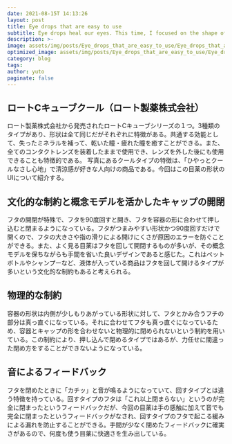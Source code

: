 ```yaml
---
date: 2021-08-15T 14:13:26
layout: post
title: Eye drops that are easy to use
subtitle: Eye drops heal our eyes. This time, I focused on the shape of eye drops.
description: >-
image: assets/img/posts/Eye_drops_that_are_easy_to_use/Eye_drops_that_are_easy_to_use.JPG
optimized_image: assets/img/posts/Eye_drops_that_are_easy_to_use/Eye_drops_that_are_easy_to_use_resized_thumbnail.JPG
category: blog
tags: 
author: yuto
paginate: false
---
```


## ロートCキューブクール（ロート製薬株式会社）

ロート製薬株式会社から発売されたロートCキューブシリーズの１つ。3種類のタイプがあり、形状は全て同じだがそれぞれに特徴がある。共通する効能として、失ったミネラルを補って、乾いた瞳・疲れた瞳を癒すことができる。また、全てのコンタクトレンズを装着したままで使用でき、レンズを外した後にも使用できることも特徴的である。
写真にあるクールタイプの特徴は、「ひやっとクールなさし心地」で清涼感が好きな人向けの商品である。今回はこの目薬の形状のUIについて紹介する。

## 文化的な制約と概念モデルを活かしたキャップの開閉

フタの開閉が特殊で、フタを90度回すと開き、フタを容器の形に合わせて押し込むと閉まるようになっている。フタがつまみやすい形状かつ90度回すだけで開くので、フタの大きさや指の滑りによる開けにくさが原因のエラーを防ぐことができる。また、よく見る目薬はフタを回して開閉するものが多いが、その概念モデルを保ちながらも手間を省いた良いデザインであると感じた。これはペットボトルやシャンプーなど、液体が入っている商品はフタを回して開けるタイプが多いという文化的な制約もあると考えられる。

## 物理的な制約

容器の形状は内側が少しもりあがっている形状に対して、フタとかみ合うフチの部分は真っ直ぐになっている。それに合わせてフタも真っ直ぐになっているため、容器とキャップの形を合わせないと物理的に閉められないという制約を用いている。この制約により、押し込んで閉めるタイプではあるが、力任せに間違った閉め方をすることができないようになっている。

## 音によるフィードバック

フタを閉めたときに「カチッ」と音が鳴るようになっていて、回すタイプとは違う特徴を持っている。回すタイプのフタは「これ以上閉まらない」というのが完全に閉まったというフィードバックだが、今回の目薬は手の感触に加えて音でも完全に閉まったというフィードバックがなされ、回すタイプのフタで起こる緩みによる漏れを防止することができる。手間が少なく閉めたフィードバックに確実さがあるので、何度も使う目薬に快適さを生み出している。